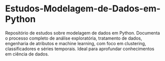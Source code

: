 # Estudos-Modelagem-de-Dados-em-Python
Repositório de estudos sobre modelagem de dados em Python. Documenta o processo completo de análise exploratória, tratamento de dados, engenharia de atributos e machine learning, com foco em clustering, classificadores e séries temporais. Ideal para aprofundar conhecimentos em ciência de dados.
